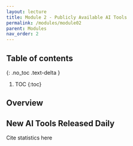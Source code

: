 ```yaml
---
layout: lecture
title: Module 2 - Publicly Available AI Tools
permalink: /modules/module02
parent: Modules
nav_order: 2
---
```


## Table of contents
{: .no_toc .text-delta }

1. TOC
{:toc}

## Overview


## New AI Tools Released Daily
Cite statistics here